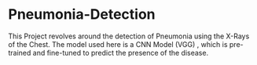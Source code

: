 # Pneumonia-Detection
This Project revolves around the detection of Pneumonia using the X-Rays of the Chest. The model used here is a CNN Model (VGG) , which is pre-trained and fine-tuned to predict the presence of the disease.
